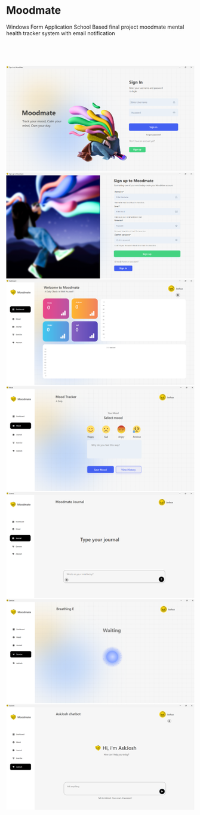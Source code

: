 # Moodmate
Windows Form Application School Based final project moodmate mental health tracker system with email notification

  

<br>
<br>
<br> 

 


![Step 1](one.png)
![Step 1](two.png)
![Step 1](three.png)
![Step 1](four.png)
![Step 1](five.png)
![Step 1](six.png)
![Step 1](seven.png)
